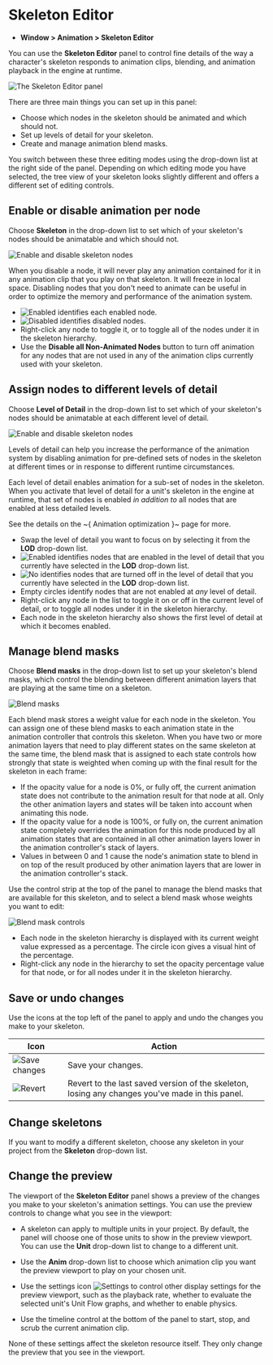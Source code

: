 # Skeleton Editor

-	**Window > Animation > Skeleton Editor**

You can use the **Skeleton Editor** panel to control fine details of the way a character's skeleton responds to animation clips, blending, and animation playback in the engine at runtime.

![The Skeleton Editor panel](../images/tools_skeleton_editor.png)

There are three main things you can set up in this panel:

-	Choose which nodes in the skeleton should be animated and which should not.
-	Set up levels of detail for your skeleton.
-	Create and manage animation blend masks.

You switch between these three editing modes using the drop-down list at the right side of the panel. Depending on which editing mode you have selected, the tree view of your skeleton looks slightly different and offers a different set of editing controls.

## Enable or disable animation per node

Choose **Skeleton** in the drop-down list to set which of your skeleton's nodes should be animatable and which should not.

![Enable and disable skeleton nodes](../images/tools_skeleton_editor_enabledisable.png)

When you disable a node, it will never play any animation contained for it in any animation clip that you play on that skeleton. It will freeze in local space. Disabling nodes that you don't need to animate can be useful in order to optimize the memory and performance of the animation system.

-	![Enabled](../images/icon_skeleton_node_on.png) identifies each enabled node.
-	![Disabled](../images/icon_skeleton_node_off.png) identifies disabled nodes.
-	Right-click any node to toggle it, or to toggle all of the nodes under it in the skeleton hierarchy.
-	Use the **Disable all Non-Animated Nodes** button to turn off animation for any nodes that are not used in any of the animation clips currently used with your skeleton.

## Assign nodes to different levels of detail

Choose **Level of Detail** in the drop-down list to set which of your skeleton's nodes should be animatable at each different level of detail.

![Enable and disable skeleton nodes](../images/tools_skeleton_editor_lod.png)

Levels of detail can help you increase the performance of the animation system by disabling animation for pre-defined sets of nodes in the skeleton at different times or in response to different runtime circumstances.

Each level of detail enables animation for a sub-set of nodes in the skeleton. When you activate that level of detail for a unit's skeleton in the engine at runtime, that set of nodes is enabled *in addition to* all nodes that are enabled at less detailed levels.

See the details on the ~{ Animation optimization }~ page for more.

-	Swap the level of detail you want to focus on by selecting it from the **LOD** drop-down list.
-	![Enabled](../images/icon_skeleton_node_off.png) identifies nodes that are enabled in the level of detail that you currently have selected in the **LOD** drop-down list.
-	![No](../images/icon_skeleton_node_no.png) identifies nodes that are turned off in the level of detail that you currently have selected in the **LOD** drop-down list.
-	Empty circles identify nodes that are not enabled at *any* level of detail.
-	Right-click any node in the list to toggle it on or off in the current level of detail, or to toggle all nodes under it in the skeleton hierarchy.
-	Each node in the skeleton hierarchy also shows the first level of detail at which it becomes enabled.

## Manage blend masks

Choose **Blend masks** in the drop-down list to set up your skeleton's blend masks, which control the blending between different animation layers that are playing at the same time on a skeleton.

![Blend masks](../images/tools_skeleton_editor_masks.png)

Each blend mask stores a weight value for each node in the skeleton. You can assign one of these blend masks to each animation state in the animation controller that controls this skeleton. When you have two or more animation layers that need to play different states on the same skeleton at the same time, the blend mask that is assigned to each state controls how strongly that state is weighted when coming up with the final result for the skeleton in each frame:

-	If the opacity value for a node is 0%, or fully off, the current animation state does not contribute to the animation result for that node at all. Only the other animation layers and states will be taken into account when animating this node.
-	If the opacity value for a node is 100%, or fully on, the current animation state completely overrides the animation for this node produced by all animation states that are contained in all other animation layers lower in the animation controller's stack of layers.
-	Values in between 0 and 1 cause the node's animation state to blend in on top of the result produced by other animation layers that are lower in the animation controller's stack.

Use the control strip at the top of the panel to manage the blend masks that are available for this skeleton, and to select a blend mask whose weights you want to edit:

![Blend mask controls](../images/tools_skeleton_editor_masks_controls.png)

-	Each node in the skeleton hierarchy is displayed with its current weight value expressed as a percentage. The circle icon gives a visual hint of the percentage.
-	Right-click any node in the hierarchy to set the opacity percentage value for that node, or for all nodes under it in the skeleton hierarchy.

## Save or undo changes

Use the icons at the top left of the panel to apply and undo the changes you make to your skeleton.

| Icon  | Action |
| ------------- | ------------- |
| ![Save changes](../images/icon_save_activated.png)  | Save your changes. |
| ![Revert](../images/icon_revert.png)  | Revert to the last saved version of the skeleton, losing any changes you've made in this panel. |

## Change skeletons

If you want to modify a different skeleton, choose any skeleton in your project from the **Skeleton** drop-down list.

## Change the preview

The viewport of the **Skeleton Editor** panel shows a preview of the changes you make to your skeleton's animation settings. You can use the preview controls to change what you see in the viewport:

-	A skeleton can apply to multiple units in your project. By default, the panel will choose one of those units to show in the preview viewport. You can use the **Unit** drop-down list to change to a different unit.

-	Use the **Anim** drop-down list to choose which animation clip you want the preview viewport to play on your chosen unit.

-	Use the settings icon ![Settings](../images/icon_gear.png) to control other display settings for the preview viewport, such as the playback rate, whether to evaluate the selected unit's Unit Flow graphs, and whether to enable physics.

-	Use the timeline control at the bottom of the panel to start, stop, and scrub the current animation clip.

None of these settings affect the skeleton resource itself. They only change the preview that you see in the viewport.
